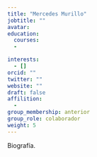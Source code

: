 ```yaml
---
title: "Mercedes Murillo"
jobtitle: ""
avatar:
education:
  courses:
  -

interests:
  - []
orcid: ""
twitter: ""
website: ""
draft: false
affilition:
  -
group_membership: anterior
group_role: colaborador
weight: 5
---
```


Biografía.
